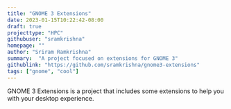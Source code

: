 ```yaml
---
title: "GNOME 3 Extensions"
date: 2023-01-15T10:22:42-08:00
draft: true
projecttype: "HPC"
githubuser: "sramkrishna"
homepage: ""
author: "Sriram Ramkrishna"
summary:  "A project focused on extensions for GNOME 3"
githublink: "https://github.com/sramkrishna/gnome3-extensions"
tags: ["gnome", "cool"]
---
```


GNOME 3 Extensions is a project that includes some extensions to help you with your desktop experience.

